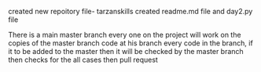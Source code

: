 created new repoitory file- tarzanskills
created readme.md file and day2.py file

<ON MASTER BRANCH AND BRANCH>
There is a main master branch
every one on the project will work on the copies of the master branch code at his branch
every code in the branch, if it to be added to the master then it will be checked by the master branch then checks for the all cases then pull request
